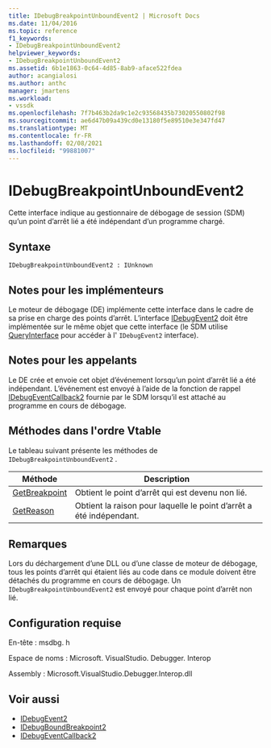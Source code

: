 ```yaml
---
title: IDebugBreakpointUnboundEvent2 | Microsoft Docs
ms.date: 11/04/2016
ms.topic: reference
f1_keywords:
- IDebugBreakpointUnboundEvent2
helpviewer_keywords:
- IDebugBreakpointUnboundEvent2
ms.assetid: 6b1e1863-0c64-4d85-8ab9-aface522fdea
author: acangialosi
ms.author: anthc
manager: jmartens
ms.workload:
- vssdk
ms.openlocfilehash: 7f7b463b2da9c1e2c93568435b73020550802f98
ms.sourcegitcommit: ae6d47b09a439cd0e13180f5e89510e3e347fd47
ms.translationtype: MT
ms.contentlocale: fr-FR
ms.lasthandoff: 02/08/2021
ms.locfileid: "99881007"
---
```

# <a name="idebugbreakpointunboundevent2"></a>IDebugBreakpointUnboundEvent2
Cette interface indique au gestionnaire de débogage de session (SDM) qu’un point d’arrêt lié a été indépendant d’un programme chargé.

## <a name="syntax"></a>Syntaxe

```
IDebugBreakpointUnboundEvent2 : IUnknown
```

## <a name="notes-for-implementers"></a>Notes pour les implémenteurs
 Le moteur de débogage (DE) implémente cette interface dans le cadre de sa prise en charge des points d’arrêt. L’interface [IDebugEvent2](../../../extensibility/debugger/reference/idebugevent2.md) doit être implémentée sur le même objet que cette interface (le SDM utilise [QueryInterface](/cpp/atl/queryinterface) pour accéder à l' `IDebugEvent2` interface).

## <a name="notes-for-callers"></a>Notes pour les appelants
 Le DE crée et envoie cet objet d’événement lorsqu’un point d’arrêt lié a été indépendant. L’événement est envoyé à l’aide de la fonction de rappel [IDebugEventCallback2](../../../extensibility/debugger/reference/idebugeventcallback2.md) fournie par le SDM lorsqu’il est attaché au programme en cours de débogage.

## <a name="methods-in-vtable-order"></a>Méthodes dans l'ordre Vtable
 Le tableau suivant présente les méthodes de `IDebugBreakpointUnboundEvent2` .

|Méthode|Description|
|------------|-----------------|
|[GetBreakpoint](../../../extensibility/debugger/reference/idebugbreakpointunboundevent2-getbreakpoint.md)|Obtient le point d’arrêt qui est devenu non lié.|
|[GetReason](../../../extensibility/debugger/reference/idebugbreakpointunboundevent2-getreason.md)|Obtient la raison pour laquelle le point d’arrêt a été indépendant.|

## <a name="remarks"></a>Remarques
 Lors du déchargement d’une DLL ou d’une classe de moteur de débogage, tous les points d’arrêt qui étaient liés au code dans ce module doivent être détachés du programme en cours de débogage. Un `IDebugBreakpointUnboundEvent2` est envoyé pour chaque point d’arrêt non lié.

## <a name="requirements"></a>Configuration requise
 En-tête : msdbg. h

 Espace de noms : Microsoft. VisualStudio. Debugger. Interop

 Assembly : Microsoft.VisualStudio.Debugger.Interop.dll

## <a name="see-also"></a>Voir aussi
- [IDebugEvent2](../../../extensibility/debugger/reference/idebugevent2.md)
- [IDebugBoundBreakpoint2](../../../extensibility/debugger/reference/idebugboundbreakpoint2.md)
- [IDebugEventCallback2](../../../extensibility/debugger/reference/idebugeventcallback2.md)
